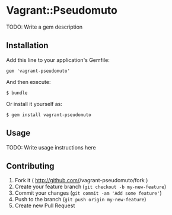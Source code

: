 # Vagrant::Pseudomuto

TODO: Write a gem description

## Installation

Add this line to your application's Gemfile:

    gem 'vagrant-pseudomuto'

And then execute:

    $ bundle

Or install it yourself as:

    $ gem install vagrant-pseudomuto

## Usage

TODO: Write usage instructions here

## Contributing

1. Fork it ( http://github.com/<my-github-username>/vagrant-pseudomuto/fork )
2. Create your feature branch (`git checkout -b my-new-feature`)
3. Commit your changes (`git commit -am 'Add some feature'`)
4. Push to the branch (`git push origin my-new-feature`)
5. Create new Pull Request
